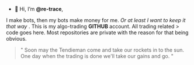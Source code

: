 - 👋 Hi, I’m **@re-trace**, 

I make bots, then my bots make money for me. _Or at least I want to keep it that way_ . This is my algo-trading **GITHUB** account. All trading related > code goes here. Most repositories are private with the reason for that being obvious. 

> " Soon may the Tendieman come and take our rockets in to the sun. One day when the trading is done we'll take our gains and go. "
> 
